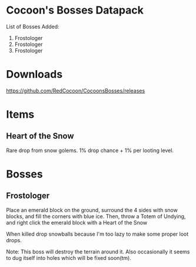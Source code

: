 # Cocoon's Bosses Datapack
List of Bosses Added:
1) Frostologer
2) Frostologer
3) Frostologer

# Downloads
https://github.com/RedCocoon/CocoonsBosses/releases

# Items
## Heart of the Snow
Rare drop from snow golems. 1% drop chance + 1% per looting level.

# Bosses
## Frostologer
Place an emerald block on the ground, surround the 4 sides with snow blocks, and fill the corners with blue ice.
Then, throw a Totem of Undying, and right click the emerald block with a Heart of the Snow

When killed drop snowballs because I'm too lazy to make some proper loot drops.

Note: This boss will destroy the terrain around it. Also occasionally it seems to dug itself into holes which will be fixed soon(tm).
